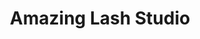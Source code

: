 ---
title: "Amazing Lash Studio"
url: /houston/amazing-lash-studio-taylor-street/
shop: Kosmetik
---